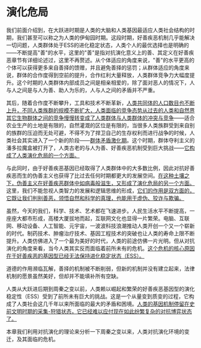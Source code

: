 #  演化危局

我们前面介绍到，在大跃进时期是人类的大脑和人类基因最适应人类社会结构的时期，我们甚至可以称之为人类的伊甸园时期。这段时期，好善疾恶机制几乎能解决一切问题，人类群体处于ESS的进化稳定状态，人类个人的最优选择也是明确的——不断提高"善"的水平，这里的"善"是指对抗演化意义上的善、其定义在好善疾恶章节有详细论述过，这里不再赘述。从个体适应的角度来说，"善"的水平更高的个体可以获得更多来自善择的馈赠，并且避免善择的惩罚；从群体适应的角度来说，群体的合作度得到空前的提升，合作红利大量释放，人类群体竞争力大幅度提升。这个时期的人类群体内部成员之间是相亲相爱的，除了面对恶人的情况下，人与人之间是与人为善、助人为乐的，人与人之间的矛盾并不严重。

其后，随着合作度不断攀升，工具和技术不断革新，[人类共同体的人口数目也不断上升，不同人类族群的规模不断扩大，人类面临的竞争态势从过去的人类和自然界其它生物群体之间的竞争慢慢转变成了人类群体与人类群体的冲突与竞争]()——适合农业生产的土地是有限的，自然灌溉的区位是有限的，当很多人类族群受到来自别的族群的压迫而无处可避，不得不为了捍卫自己的生存权利而进行战争的时候，人类社会其实进入了一个新的阶段——[群体矛盾激化期]()。这个时期，群体夺利主义的潘多拉魔盒被打开了，人类古老的与人为善、好善疾恶机制受到巨大挑战——[它构成了人类演化危局的一个方面。]()

与此同时，由于好善疾恶基因已经取得了人类群体中的大多数比例，因此对抗好善疾恶而生的伪善主义也获得了比过去任何时期都更大的发展空间。[在这种土壤之下，伪善主义在好善疾恶群体中如病毒般滋生，又形成了演化危局的另一个方面。]()这里，我们不能忽视人类智力的发展和逻辑思维的形成，[它们的作用是双方面的，它既让我们判别善恶，领悟自然和科学的真理，也能用于虚伪、狡诈与欺骗。]()

虽然，今天的我们，科学、技术、艺术都在飞速进步。人民生活水平不断提高，一座座大都市形成，高楼大厦拔地而起，互联网文化也显得一片繁荣。电脑、互联网、移动设备、人工智能、元宇宙，一波波科技浪潮推动人类开创一个又一个崭新的时代。制药技术、肿瘤治疗技术、基因工程技术的突破也让人类的寿命上限不断提升。人类仿佛进入了一个最为美好的时代，人类的前途仿佛一片光明。但从对抗演化的角度来看，当今人类其实反而面临着前所未有的危机。[这个危机的核心原因在于好善疾恶的基因型已经无法保持进化稳定状态（ESS）。]()

道德的作用濒临瓦解，善择的机制被不断削弱，但新的机制并没有建立起来，法律机制的愿景虽然美好，但却并不能填补所有空缺。

人类从大跃进后期到周秦之变以前，人类赖以崛起和繁荣的好善疾恶基因型的演化稳定性（ESS）受到了前所未有巨大的挑战。这是一个从量变到质变的过程，它构成了人类社会这几千年以来所面临的最大的矛盾和困境。[人类的基因机制停留在史前文明时期的采集-狩猎状态，它已经难以应付现在如此纷繁复杂的对抗博弈状态了。]()

本章我们利用对抗演化的理论来分析一下周秦之变以来，人类对抗演化环境的变迁，及其面临的危机。

